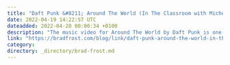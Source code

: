 ```yaml
---
title: "Daft Punk &#8211; Around The World (In The Classroom with Michel Gondry"
date: 2022-04-19 14:22:57 UTC
dateadded: 2022-04-20 00:00:34 +0100
description: "The music video for Around The World by Daft Punk is one of my all-time favorites, so I thoroughly enjoyed this video with (a very young!) Michel Gondry."
link: "https://bradfrost.com/blog/link/daft-punk-around-the-world-in-the-classroom-with-michel-gondry/"
category:
directory: _directory/brad-frost.md
---
```


